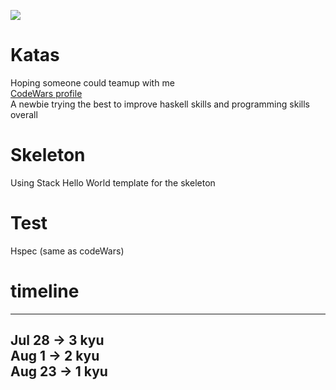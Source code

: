![](https://www.codewars.com/users/soulomoon/badges/large)
# Katas
Hoping someone could teamup with me  
[CodeWars profile](https://www.codewars.com/users/soulomoon/stats)  
A newbie trying the best to improve haskell skills and programming skills overall  
# Skeleton
Using Stack Hello World template for the skeleton  
# Test
Hspec (same as codeWars)  
# timeline
---------------------  
Jul 28 -> 3 kyu  
Aug  1 -> 2 kyu  
Aug 23 -> 1 kyu  
---------------------  
